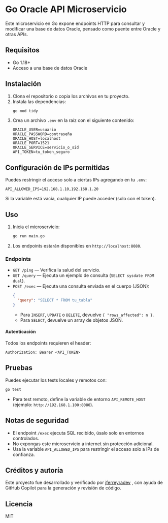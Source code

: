 # Go Oracle API Microservicio

Este microservicio en Go expone endpoints HTTP para consultar y modificar una base de datos Oracle, pensado como puente entre Oracle y otras APIs.

## Requisitos
- Go 1.18+
- Acceso a una base de datos Oracle

## Instalación
1. Clona el repositorio o copia los archivos en tu proyecto.
2. Instala las dependencias:
   ```sh
   go mod tidy
   ```
3. Crea un archivo `.env` en la raíz con el siguiente contenido:
   ```env
   ORACLE_USER=usuario
   ORACLE_PASSWORD=contraseña
   ORACLE_HOST=localhost
   ORACLE_PORT=1521
   ORACLE_SERVICE=servicio_o_sid
   API_TOKEN=tu_token_seguro
   ```

## Configuración de IPs permitidas

Puedes restringir el acceso solo a ciertas IPs agregando en tu `.env`:

```
API_ALLOWED_IPS=192.168.1.10,192.168.1.20
```

Si la variable está vacía, cualquier IP puede acceder (solo con el token).

## Uso
1. Inicia el microservicio:
   ```sh
   go run main.go
   ```
2. Los endpoints estarán disponibles en `http://localhost:8080`.

### Endpoints
- `GET /ping` — Verifica la salud del servicio.
- `GET /query` — Ejecuta un ejemplo de consulta (`SELECT sysdate FROM dual`).
- `POST /exec` — Ejecuta una consulta enviada en el cuerpo (JSON):
  ```json
  {
    "query": "SELECT * FROM tu_tabla"
  }
  ```
  - Para `INSERT`, `UPDATE` o `DELETE`, devuelve `{ "rows_affected": n }`.
  - Para `SELECT`, devuelve un array de objetos JSON.

#### Autenticación
Todos los endpoints requieren el header:
```
Authorization: Bearer <API_TOKEN>
```

## Pruebas
Puedes ejecutar los tests locales y remotos con:
```sh
go test
```

- Para test remoto, define la variable de entorno `API_REMOTE_HOST` (ejemplo: `http://192.168.1.100:8080`).

## Notas de seguridad
- El endpoint `/exec` ejecuta SQL recibido, úsalo solo en entornos controlados.
- No expongas este microservicio a internet sin protección adicional.
- Usa la variable `API_ALLOWED_IPS` para restringir el acceso solo a IPs de confianza.

## Créditos y autoría

Este proyecto fue desarrollado y verificado por [jferreyradev](https://github.com/jferreyradev/jferreyradev) , con ayuda de GitHub Copilot para la generación y revisión de código.

## Licencia
MIT
